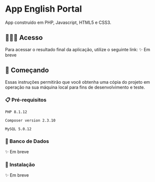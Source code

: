 # App English Portal
App construído em PHP, Javascript, HTML5 e CSS3. 

## 🧑🏽‍💻 Acesso 

Para acessar o resultado final da aplicação, utilize o seguinte link:
✨ Em breve

## 🚀 Começando

Essas instruções permitirão que você obtenha uma cópia do projeto em operação na sua máquina local para fins de desenvolvimento e teste.

### 📋 Pré-requisitos

```
PHP 8.1.12
```
```
Composer version 2.3.10
```
```
MySQL 5.0.12
```

### 📜 Banco de Dados
✨ Em breve

### 🔧 Instalação
✨ Em breve